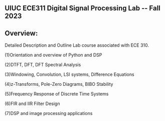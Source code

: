 ## UIUC ECE311 Digital Signal Processing Lab -- Fall 2023

## Overview:

Detailed Description and Outline
Lab course associated with ECE 310.

(1)Orientation and overview of Python and DSP 

(2)DTFT, DFT, DFT Spectral Analysis

(3)Windowing, Convolution, LSI systems, Difference Equations

(4)z-Transforms, Pole-Zero Diagrams, BIBO Stability 

(5)Frequency Response of Discrete Time Systems 

(6)FIR and IIR Filter Design

(7)DSP and image processing applications 
